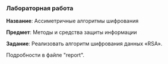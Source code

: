 ### Лабораторная работа

**Название**: Ассиметричные алгоритмы шифрования

**Предмет**: Методы и средства защиты информации

**Задание**: Реализовать алгоритм шифрования данных «RSA».

Подробности в файле "report".
